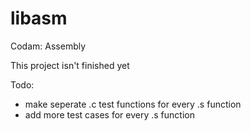 # libasm
Codam: Assembly

This project isn't finished yet

Todo:
- make seperate .c test functions for every .s function
- add more test cases for every .s function

